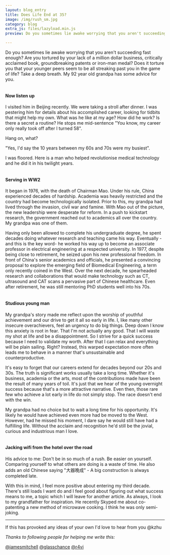 ```yaml
---
layout: blog_entry
title: Does Life End at 35?
image: /img/rush_sm.jpg
category: blog
extra_js: files/lazyload.min.js
preview: Do you sometimes lie awake worrying that you aren't succeeding fast enough? Are you tortured by your lack of a million dollar business, critically acclaimed book, groundbreaking patents or iron-man medal? Does it torture you that your younger peers seem to be all streaking past you in the game of life? Take a deep breath. My 92 year old grandpa has some advice for you.

---
```


Do you sometimes lie awake worrying that you aren't succeeding fast enough? Are you tortured by your lack of a million dollar business, critically acclaimed book, groundbreaking patents or iron-man medal? Does it torture you that your younger peers seem to be all streaking past you in the game of life? Take a deep breath. My 92 year old grandpa has some advice for you.

<div class="image">
<img data-src="img/grandpa_sitting.jpg" src=data:image/gif;base64,R0lGODlhAQABAAAAACH5BAEKAAEALAAAAAABAAEAAAICTAEAOw==
onload=lzld(this)> </img> 
<h4>Now listen up</h4>
</div>

I visited him in Beijing recently. We were taking a stroll after dinner. I was pestering him for details about his accomplished career, looking for tidbits that might help my own. What was he like at my age? How did he work? Is there a secret a routine? He stops me mid-sentence "You know, my career only really took off after I turned 58". 

Hang on, what? 

"Yes, I'd say the 10 years between my 60s and 70s were my busiest". 

I was floored. Here is a man who helped revolutionise medical technology and he did it in his twilight years.

<div class="image">
<img data-src="img/grandpa_ww2.jpg" src=data:image/gif;base64,R0lGODlhAQABAAAAACH5BAEKAAEALAAAAAABAAEAAAICTAEAOw==
onload=lzld(this)> </img> 
<h4>Serving in WW2</h4>
</div>

It began in 1976, with the death of Chairman Mao. Under his rule, China experienced decades of hardship. Academia was heavily restricted and the country had become technologically isolated. Prior to this, my grandpa had lived through the invasion, civil war and famine. With Mao out of the picture, the new leadership were desperate for reform. In a push to kickstart research, the government reached out to academics all over the country. My grandpa was one of them.

Having only been allowed to complete his undergraduate degree, he spent decades doing whatever research and teaching came his way. Eventually - and this is the key word- he worked his way up to become an associate professor in electrical engineering at a respected university. In 1977, despite being close to retirement, he seized upon his new professional freedom. In front of China's senior academics and officials, he presented a convincing proposal to explore the emerging field of Biomedical Engineering, a term only recently coined in the West. Over the next decade, he spearheaded research and collaborations that would make technology such as CT, ultrasound and CAT scans a pervasive part of Chinese healthcare. Even after retirement, he was still mentoring PhD students well into his 70s.
<div class="image">
<img data-src="img/grandpa_study.jpg" src=data:image/gif;base64,R0lGODlhAQABAAAAACH5BAEKAAEALAAAAAABAAEAAAICTAEAOw==
onload=lzld(this)> </img> 
<h4> Studious young man </h4>
</div>

My grandpa's story made me reflect upon the worship of youthful achievement and our drive to get it all so early in life. I, like many other insecure overachievers, feel an urgency to do big things. Deep down I know this anxiety is root in fear. That I'm not actually any good. That I will waste my shot at life and be a disappointment. So I strive for a quick success because I need to validate my worth. After that I can relax and everything will be plain sailing. Right? Instead, this warped expectation more often leads me to behave in a manner that's unsustainable and counterproductive. 

It's easy to forget that our careers extend for decades beyond our 20s and 30s. The truth is significant works usually take a long time. Whether it's business, academia or the arts, most of the contributions made have been the result of many years of toil. It's just that we hear of the young overnight success because that's a more attractive narrative. Even then, those rare few who achieve a lot early in life do not simply stop. The race doesn't end with the win.

My grandpa had no choice but to wait a long time for his opportunity. It's likely he would have achieved even more had be moved to the West. However, had he missed his moment, I dare say he would still have had a fulfilling life. Without the acclaim and recognition he'd still be the jovial, curious and industrious man I love. 

<div class="image">
<img data-src="img/grandpa_wifi.jpg" src=data:image/gif;base64,R0lGODlhAQABAAAAACH5BAEKAAEALAAAAAABAAEAAAICTAEAOw==
onload=lzld(this)> </img> 
<h4> Jacking wifi from the hotel over the road </h4>
</div>

His advice to me: Don't be in so much of a rush. Be easier on yourself. Comparing yourself to what others are doing is a waste of time. He also adds an old Chinese saying "大器晚成" - A big construction is always completed late.

With this in mind, I feel more positive about entering my third decade. There's still loads I want do and I  feel good about figuring out what success means to me, a topic which I will leave for another article. As always, I look to my grandfather for inspiration. He recently Skyped me about co-patenting  a new method of microwave cooking. I think he was only semi-joking.

----

If this has provoked any ideas of your own I'd love to hear from you @kzhu

_Thanks to following people for helping me write this:_

[@jamesmitchell](https://twitter.com/jamescmitchell)
[@glasschance](http://twitter.com/glasschance)
[@r4vi](http://twitter.com/r4vi)
